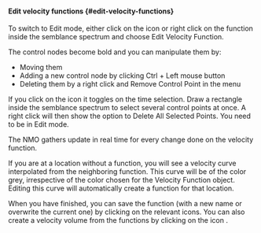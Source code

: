 #### Edit velocity functions {#edit-velocity-functions}

To switch to Edit mode, either click on the icon or right click on the function inside the semblance spectrum and choose Edit Velocity Function.

The control nodes become bold and you can manipulate them by:

*   Moving them
*   Adding a new control node by clicking Ctrl + Left mouse button
*   Deleting them by a right click and Remove Control Point in the menu

If you click on the icon it toggles on the time selection. Draw a rectangle inside the semblance spectrum to select several control points at once. A right click will then show the option to Delete All Selected Points. You need to be in Edit mode.

The NMO gathers update in real time for every change done on the velocity function.

If you are at a location without a function, you will see a velocity curve interpolated from the neighboring function. This curve will be of the color grey, irrespective of the color chosen for the Velocity Function object. Editing this curve will automatically create a function for that location.

When you have finished, you can save the function (with a new name or overwrite the current one) by clicking on the relevant icons. You can also create a velocity volume from the functions by clicking on the icon .